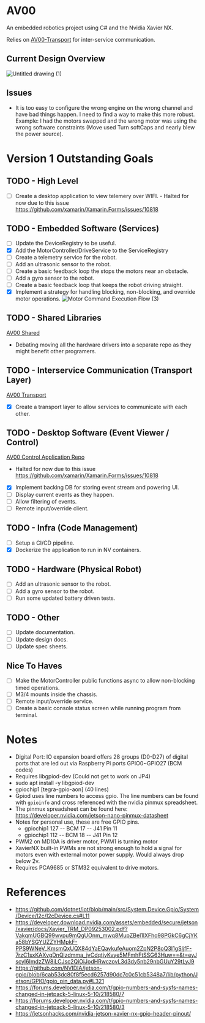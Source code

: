# AV00
An embedded robotics project using C# and the Nvidia Xavier NX.

Relies on [AV00-Transport](https://github.com/kelceydamage/AV00-Transport) for inter-service communication.

## Current Design Overview
![Untitled drawing (1)](https://github.com/kelceydamage/sensors-test/assets/16090219/1d6d7f56-4ac8-4e3f-91a6-4593bf0f7f37)

## Issues
* It is too easy to configure the wrong engine on the wrong channel and have bad things happen. I need to find a way to make this more robust. Example: I had the motors swapped and the wrong motor was using the wrong software constraints (Move used Turn softCaps and nearly blew the power source).

# Version 1 Outstanding Goals
## TODO - High Level
* [ ] Create a desktop application to view telemery over WIFI. - Halted for now due to this issue https://github.com/xamarin/Xamarin.Forms/issues/10818

## TODO - Embedded Software (Services)
* [ ] Update the DeviceRegistry to be useful.
* [x] Add the MotorController/DriveService to the ServiceRegistry
* [ ] Create a telemetry service for the robot.
* [ ] Add an ultrasonic sensor to the robot.
* [ ] Create a basic feedback loop the stops the motors near an obstacle.
* [ ] Add a gyro sensor to the robot.
* [ ] Create a basic feedback loop that keeps the robot driving straight.
* [x] Implement a strategy for handling blocking, non-blocking, and override motor operations. ![Motor Command Execution Flow (3)](https://github.com/kelceydamage/AV00/assets/16090219/5c59d172-462f-49ca-ab8d-6c5c2ca6b29d)

## TODO - Shared Libraries
[AV00 Shared](https://github.com/kelceydamage/AV00-Shared)
* Debating moving all the hardware drivers into a separate repo as they might benefit other programers.

## TODO - Interservice Communication (Transport Layer)
[AV00 Transport](https://github.com/kelceydamage/AV00-Transport)
* [x] Create a transport layer to allow services to communicate with each other.

## TODO - Desktop Software (Event Viewer / Control) 
[AV00 Control Application Repo](https://github.com/kelceydamage/AV00-Control-Application)

* Halted for now due to this issue https://github.com/xamarin/Xamarin.Forms/issues/10818

* [x] Implement backing DB for storing event stream and powering UI.
* [ ] Display current events as they happen.
* [ ] Allow filtering of events.
* [ ] Remote input/override client.

## TODO - Infra (Code Management)
* [ ] Setup a CI/CD pipeline.
* [x] Dockerize the application to run in NV containers.

## TODO - Hardware (Physical Robot)
* [ ] Add an ultrasonic sensor to the robot.
* [ ] Add a gyro sensor to the robot.
* [ ] Run some updated battery driven tests.

## TODO - Other 
* [ ] Update documentation.
* [ ] Update design docs.
* [ ] Update spec sheets.

## Nice To Haves
* [ ] Make the MotorController public functions async to allow non-blocking timed operations.
* [ ] M3/4 mounts inside the chassis.
* [ ] Remote input/override service.
* [ ] Create a basic console status screen while running program from terminal.

# Notes
* Digital Port: IO expansion board offers 28 groups (D0-D27) of digital ports that are led out via Raspberry Pi ports GPIO0~GPIO27 (BCM codes)
* Requires libgpiod-dev (Could not get to work on JP4)
* sudo apt install -y libgpiod-dev
* gpiochip1 [tegra-gpio-aon] (40 lines)
* Gpiod uses line numbers to access gpio. The line numbers can be found with `gpioinfo` and cross referenced with the nvidia pinmux spreadsheet.
* The pinmux spreadsheet can be found here: https://developer.nvidia.com/jetson-nano-pinmux-datasheet
* Notes for personal use, these are free GPIO pins.
    * gpiochip1 127 -- BCM 17 -- J41 Pin 11
    * gpiochip1 112 -- BCM 18 -- J41 Pin 12
* PWM2 on MD10A is driver motor, PWM1 is turning motor
* XavierNX built-in PWMs are not strong enough to hold a signal for motors even with external motor power supply. Would always drop below 2v.
* Requires PCA9685 or STM32 equivalent to drive motors.

# References
* https://github.com/dotnet/iot/blob/main/src/System.Device.Gpio/System/Device/I2c/I2cDevice.cs#L11
* https://developer.download.nvidia.com/assets/embedded/secure/jetson/xavier/docs/Xavier_TRM_DP09253002.pdf?VakqmUGBQ99wvpu9mQgUOnm_mwq8MupZBel1lXFho98PGkC6gCjYKa58bYSGYUZZYHMpkF-PPS9WNeV_KmsmQxUQX84dYaEQavkufeAuom2ZpN2P8oQ3I1gSljfF-7rzC1sxKAXvgDnQlzdmma_jvCdqtjyKvye5MFmhFtSSG63Huw==&t=eyJscyI6ImdzZW8iLCJsc2QiOiJodHRwczovL3d3dy5nb29nbGUuY29tLyJ9
* https://github.com/NVIDIA/jetson-gpio/blob/6cab53dc80f8f5ecd6257d90dc7c0c51cb5348a7/lib/python/Jetson/GPIO/gpio_pin_data.py#L321
* https://forums.developer.nvidia.com/t/gpio-numbers-and-sysfs-names-changed-in-jetpack-5-linux-5-10/218580/7
* https://forums.developer.nvidia.com/t/gpio-numbers-and-sysfs-names-changed-in-jetpack-5-linux-5-10/218580/3
* https://jetsonhacks.com/nvidia-jetson-xavier-nx-gpio-header-pinout/
